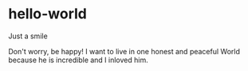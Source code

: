 # hello-world
Just a smile

Don't worry, be happy!
I want to live in one honest and peaceful World because he is incredible and I inloved him.

